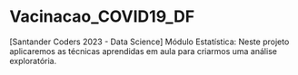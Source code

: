 # Vacinacao_COVID19_DF
 [Santander Coders 2023 - Data Science] Módulo Estatística: Neste projeto aplicaremos as técnicas aprendidas em aula para criarmos uma análise exploratória.
